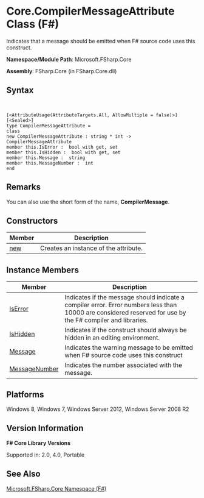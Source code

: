 # Core.CompilerMessageAttribute Class (F#)

Indicates that a message should be emitted when F# source code uses this construct.

**Namespace/Module Path**: Microsoft.FSharp.Core

**Assembly**: FSharp.Core (in FSharp.Core.dll)


## Syntax


```


[<AttributeUsage(AttributeTargets.All, AllowMultiple = false)>]
[<Sealed>]
type CompilerMessageAttribute =
class
new CompilerMessageAttribute : string * int -> CompilerMessageAttribute
member this.IsError :  bool with get, set
member this.IsHidden :  bool with get, set
member this.Message :  string
member this.MessageNumber :  int
end

```



## Remarks
You can also use the short form of the name, **CompilerMessage**.


## Constructors


|Member|Description|
|------|-----------|
|[new](http://msdn.microsoft.com/en-us/library/93b9e5bf-35e9-4ce7-b8d6-1480a360ffec)|Creates an instance of the attribute.|

## Instance Members


|Member|Description|
|------|-----------|
|[IsError](http://msdn.microsoft.com/en-us/library/995cbc3a-5756-442a-884c-70757ab03d2d)|Indicates if the message should indicate a compiler error. Error numbers less than 10000 are considered reserved for use by the F# compiler and libraries.|
|[IsHidden](http://msdn.microsoft.com/en-us/library/968e521d-05b8-479c-bf61-9f32a4b42ef7)|Indicates if the construct should always be hidden in an editing environment.|
|[Message](http://msdn.microsoft.com/en-us/library/6ad3d2b4-06f6-43dd-a943-ef2685da22aa)|Indicates the warning message to be emitted when F# source code uses this construct|
|[MessageNumber](http://msdn.microsoft.com/en-us/library/27af826a-cf8e-4d44-a81b-82b7639b0206)|Indicates the number associated with the message.|

## Platforms
Windows 8, Windows 7, Windows Server 2012, Windows Server 2008 R2


## Version Information
**F# Core Library Versions**

Supported in: 2.0, 4.0, Portable




## See Also
[Microsoft.FSharp.Core Namespace &#40;F&#35;&#41;](Microsoft.FSharp.Core-Namespace-%5BFSharp%5D.md)

